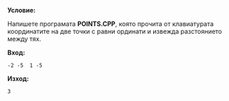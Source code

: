 **Условие:**

Напишете програмата **POINTS.CPP**, която прочита от клавиатурата координатите на две точки с равни ординати и извежда разстоянието между тях.

**Вход:**

	-2 -5  1 -5

**Изход:**

	3